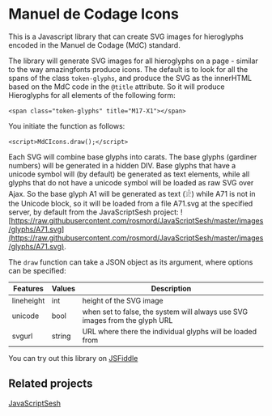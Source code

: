 # Manuel de Codage Icons

This is a Javascript library that can create SVG images for hieroglyphs encoded in the Manuel de Codage (MdC) standard.

The library will generate SVG images for all hieroglyphs on a page - similar to the way amazingfonts produce icons. The default is to look for all the spans of the class `token-glyphs`, and produce the SVG as the innerHTML based on the MdC code in the `@title` attribute. So it will produce Hieroglyphs for all elements of the following form:

```
<span class="token-glyphs" title="M17-X1"></span>
```

You initiate the function as follows:

```
<script>MdCIcons.draw();</script>
```

Each SVG will combine base glyphs into carats. The base glyphs (gardiner numbers) will be generated in a hidden DIV. Base glyphs that have a unicode symbol will (by default) be generated as text elements, while all glyphs that do not have a unicode symbol will be loaded as raw SVG over Ajax. So the base glyph A1 will be generated as text (𓀀) while A71 is not in the Unicode block, so it will be loaded from a file A71.svg at the specified server, by default from the JavaScriptSesh project: ![https://raw.githubusercontent.com/rosmord/JavaScriptSesh/master/images/glyphs/A71.svg](https://raw.githubusercontent.com/rosmord/JavaScriptSesh/master/images/glyphs/A71.svg).  

The `draw` function can take a JSON object as its argument, where options can be specified:

| Features | Values | Description |
|----------|---------|------------|
| lineheight | int | height of the SVG image |
| unicode | bool | when set to false, the system will always use SVG images from the glyph URL |
| svgurl | string | URL where there the individual glyphs will be loaded from |


You can try out this library on [JSFiddle](https://jsfiddle.net/maartenes/ovgr912c/)

## Related projects

[JavaScriptSesh](https://github.com/rosmord/JavaScriptSesh)
